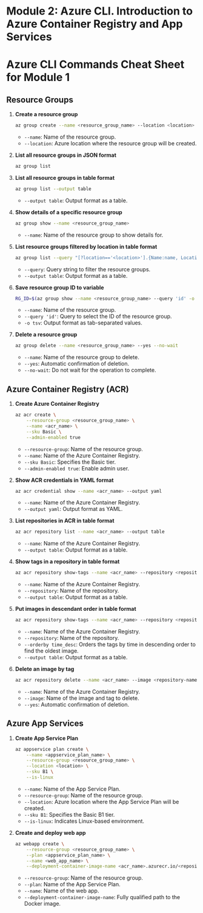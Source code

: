 # Module 2: Azure CLI. Introduction to Azure Container Registry and App Services

# Azure CLI Commands Cheat Sheet for Module 1

## Resource Groups

1. **Create a resource group**
    ```bash
    az group create --name <resource_group_name> --location <location>
    ```
   - `--name`: Name of the resource group.
   - `--location`: Azure location where the resource group will be created.

2. **List all resource groups in JSON format**
    ```bash
    az group list
    ```

3. **List all resource groups in table format**
    ```bash
    az group list --output table
    ```
   - `--output table`: Output format as a table.

4. **Show details of a specific resource group**
    ```bash
    az group show --name <resource_group_name>
    ```
   - `--name`: Name of the resource group to show details for.

5. **List resource groups filtered by location in table format**
    ```bash
    az group list --query "[?location=='<location>'].{Name:name, Location:location}" --output table
    ```
   - `--query`: Query string to filter the resource groups.
   - `--output table`: Output format as a table.

6. **Save resource group ID to variable**
    ```bash
    RG_ID=$(az group show --name <resource_group_name> --query 'id' -o tsv)
    ```
   - `--name`: Name of the resource group.
   - `--query 'id'`: Query to select the ID of the resource group.
   - `-o tsv`: Output format as tab-separated values.

7. **Delete a resource group**
    ```bash
    az group delete --name <resource_group_name> --yes --no-wait
    ```
   - `--name`: Name of the resource group to delete.
   - `--yes`: Automatic confirmation of deletion.
   - `--no-wait`: Do not wait for the operation to complete.

## Azure Container Registry (ACR)

1. **Create Azure Container Registry**
    ```bash
    az acr create \
        --resource-group <resource_group_name> \
        --name <acr_name> \
        --sku Basic \
        --admin-enabled true
    ```
   - `--resource-group`: Name of the resource group.
   - `--name`: Name of the Azure Container Registry.
   - `--sku Basic`: Specifies the Basic tier.
   - `--admin-enabled true`: Enable admin user.

2. **Show ACR credentials in YAML format**
    ```bash
    az acr credential show --name <acr_name> --output yaml
    ```
   - `--name`: Name of the Azure Container Registry.
   - `--output yaml`: Output format as YAML.

3. **List repositories in ACR in table format**
    ```bash
    az acr repository list --name <acr_name> --output table
    ```
   - `--name`: Name of the Azure Container Registry.
   - `--output table`: Output format as a table.

4. **Show tags in a repository in table format**
    ```bash
    az acr repository show-tags --name <acr_name> --repository <repository-name> --output table
    ```
   - `--name`: Name of the Azure Container Registry.
   - `--repository`: Name of the repository.
   - `--output table`: Output format as a table.

5. **Put images in descendant order in table format**
    ```bash
    az acr repository show-tags --name <acr_name> --repository <repository-name> --orderby time_desc --output table
    ```
   - `--name`: Name of the Azure Container Registry.
   - `--repository`: Name of the repository.
   - `--orderby time_desc`: Orders the tags by time in descending order to find the oldest image.
   - `--output table`: Output format as a table.
 
6. **Delete an image by tag**
    ```bash
    az acr repository delete --name <acr_name> --image <repository-name>:<tag> --yes
    ```
   - `--name`: Name of the Azure Container Registry.
   - `--image`: Name of the image and tag to delete.
   - `--yes`: Automatic confirmation of deletion.

## Azure App Services

1. **Create App Service Plan**
    ```bash
    az appservice plan create \
        --name <appservice_plan_name> \
        --resource-group <resource_group_name> \
        --location <location> \
        --sku B1 \
        --is-linux
    ```
   - `--name`: Name of the App Service Plan.
   - `--resource-group`: Name of the resource group.
   - `--location`: Azure location where the App Service Plan will be created.
   - `--sku B1`: Specifies the Basic B1 tier.
   - `--is-linux`: Indicates Linux-based environment.

2. **Create and deploy web app**
    ```bash
    az webapp create \
        --resource-group <resource_group_name> \
        --plan <appservice_plan_name> \
        --name <web_app_name> \
        --deployment-container-image-name <acr_name>.azurecr.io/<repository-name>:<tag>
    ```
   - `--resource-group`: Name of the resource group.
   - `--plan`: Name of the App Service Plan.
   - `--name`: Name of the web app.
   - `--deployment-container-image-name`: Fully qualified path to the Docker image.

